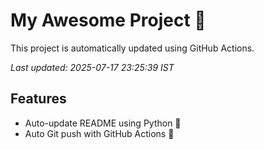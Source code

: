 # My Awesome Project 🚀

This project is automatically updated using GitHub Actions.

_Last updated: 2025-07-17 23:25:39 IST_

## Features
- Auto-update README using Python 🐍
- Auto Git push with GitHub Actions 🤖
